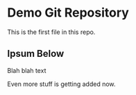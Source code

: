 # Demo Git Repository

This is the first file in this repo.

## Ipsum Below

Blah blah text

Even more stuff is getting added now.